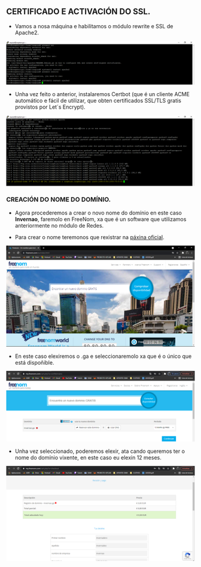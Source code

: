 ## CERTIFICADO E ACTIVACIÓN DO SSL.


- Vamos a nosa máquina e habilitamos o módulo rewrite e SSL de Apache2.


![raspi_1](doc/img/imaxes-certi/certi1.png)


- Unha vez feito o anterior, instalaremos Certbot (que é un cliente ACME automático e fácil de utilizar, que obten certificados SSL/TLS gratis provistos por Let´s Encrypt).


![raspi_1](doc/img/imaxes-certi/certi7.png)


### CREACIÓN DO NOME DO DOMÍNIO.


- Agora procederemos a crear o novo nome do domínio en este caso **Invernao**, faremolo en FreeNom, xa que é un software que utilizamos anteriormente no módulo de Redes. 

- Para crear o nome teremonos que rexistrar na [páxina oficial](https://my.freenom.com/).


![raspi_1](doc/img/imaxes-certi/certi9.png)


- En este caso elexiremos o .ga e seleccionaremolo xa que é o único que está dispoñible.


![raspi_1](doc/img/imaxes-certi/certi8.png)


- Unha vez seleccionado, poderemos elexir, ata cando queremos ter o nome do domínio vixente, en este caso eu elexin 12 meses. 


![raspi_1](doc/img/imaxes-certi/certi10.png)




